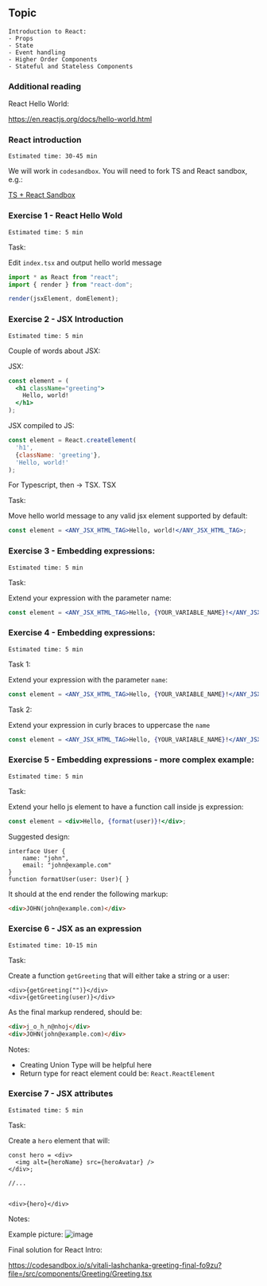 ## Topic

```text
Introduction to React:
- Props
- State
- Event handling
- Higher Order Components
- Stateful and Stateless Components
```

### Additional reading

React Hello World:

https://en.reactjs.org/docs/hello-world.html

### React introduction

`Estimated time: 30-45 min`

We will work in `codesandbox`. You will need to fork TS and React sandbox, e.g.:

[TS + React Sandbox](https://codesandbox.io/s/vitali-lashchanka-react-workshop-zyfpw)


### Exercise 1 - React Hello Wold

`Estimated time: 5 min`

Task:
 
Edit `index.tsx` and output hello world message

```js
import * as React from "react";
import { render } from "react-dom";

render(jsxElement, domElement);
```

### Exercise 2 - JSX Introduction

`Estimated time: 5 min`

Couple of words about JSX:

JSX:

```jsx
const element = (
  <h1 className="greeting">
    Hello, world!
  </h1>
);
```

JSX compiled to JS:

```js
const element = React.createElement(
  'h1',
  {className: 'greeting'},
  'Hello, world!'
);
```

For Typescript, then -> TSX. TSX 

Task:
 
Move hello world message to any valid jsx element supported by default:

```jsx
const element = <ANY_JSX_HTML_TAG>Hello, world!</ANY_JSX_HTML_TAG>;
```

### Exercise 3 - Embedding expressions:

`Estimated time: 5 min`

Task:
 
Extend your expression with the parameter name:

```jsx
const element = <ANY_JSX_HTML_TAG>Hello, {YOUR_VARIABLE_NAME}!</ANY_JSX_HTML_TAG>;
```

### Exercise 4 - Embedding expressions:

`Estimated time: 5 min`

Task 1:
 
Extend your expression with the parameter `name`:

```jsx
const element = <ANY_JSX_HTML_TAG>Hello, {YOUR_VARIABLE_NAME}!</ANY_JSX_HTML_TAG>;
```


Task 2:
 
Extend your expression in curly braces to uppercase the `name`

```jsx
const element = <ANY_JSX_HTML_TAG>Hello, {YOUR_VARIABLE_NAME}!</ANY_JSX_HTML_TAG>;
```


### Exercise 5 - Embedding expressions - more complex example:

`Estimated time: 5 min`

Task:
 
Extend your hello js element to have a function call inside js expression:

```jsx
const element = <div>Hello, {format(user)}!</div>;
```

Suggested design:

```tsx
interface User {
    name: "john",
    email: "john@example.com"
}
function formatUser(user: User){ }
```

It should at the end render the following markup:

```html
<div>JOHN(john@example.com)</div>
```

### Exercise 6 - JSX as an expression

`Estimated time: 10-15 min`

Task:
 
Create a function `getGreeting` that will either take a string or a user:

```tsx
<div>{getGreeting("")}</div>
<div>{getGreeting(user)}</div>
```

As the final markup rendered, should be:

```html
<div>j_o_h_n@nhoj</div>
<div>JOHN(john@example.com)</div>
```

Notes:
- Creating Union Type will be helpful here
- Return type for react element could be: `React.ReactElement`


### Exercise 7 - JSX attributes

`Estimated time: 5 min`

Task:
 
Create a `hero` element that will:

```tsx
const hero = <div>
  <img alt={heroName} src={heroAvatar} />
</div>;

//...


<div>{hero}</div>
```

Notes:

Example picture:
![image](https://cdn.flickeringmyth.com/wp-content/uploads/2020/03/chuck-norris-600x389.jpg)
 
Final solution for React Intro:

https://codesandbox.io/s/vitali-lashchanka-greeting-final-fo9zu?file=/src/components/Greeting/Greeting.tsx
